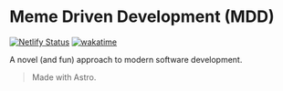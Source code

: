 # Meme Driven Development (MDD)

[![Netlify Status][netlify-badge]][netlify] [![wakatime][wakatime-badge]][watatime]

A novel (and fun) approach to modern software development.

> Made with Astro.

<!-- LINK LABELS -->
[netlify-badge]: https://api.netlify.com/api/v1/badges/d6730e2d-6014-4a83-9f42-8b21ad34220c/deploy-status
[netlify]: https://app.netlify.com/sites/meme-driven-dev/deploys

[wakatime-badge]: https://wakatime.com/badge/user/2b948ae2-4be1-4020-8a57-7de60b53fe1d/project/3683a22e-647f-49a8-bc5d-9a0293258f5d.svg
[watatime]: https://wakatime.com
